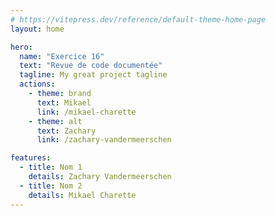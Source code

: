 ```yaml
---
# https://vitepress.dev/reference/default-theme-home-page
layout: home

hero:
  name: "Exercice 16"
  text: "Revue de code documentée"
  tagline: My great project tagline
  actions:
    - theme: brand
      text: Mikael
      link: /mikael-charette
    - theme: alt
      text: Zachary
      link: /zachary-vandermeerschen

features:
  - title: Nom 1
    details: Zachary Vandermeerschen
  - title: Nom 2
    details: Mikael Charette
---
```

